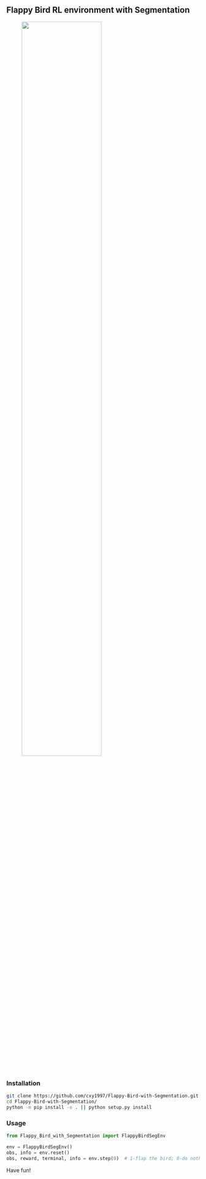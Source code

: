 ## Flappy Bird RL environment with Segmentation
<figure class="half">
    <img src="./images/demo.gif" width="70%">
</figure>

### Installation
```bash
git clone https://github.com/cxy1997/Flappy-Bird-with-Segmentation.git
cd Flappy-Bird-with-Segmentation/
python -m pip install -e . || python setup.py install
```

### Usage
```python
from Flappy_Bird_with_Segmentation import FlappyBirdSegEnv

env = FlappyBirdSegEnv()
obs, info = env.reset()
obs, reward, terminal, info = env.step(0)  # 1-flap the bird; 0-do nothing
```

Have fun!
